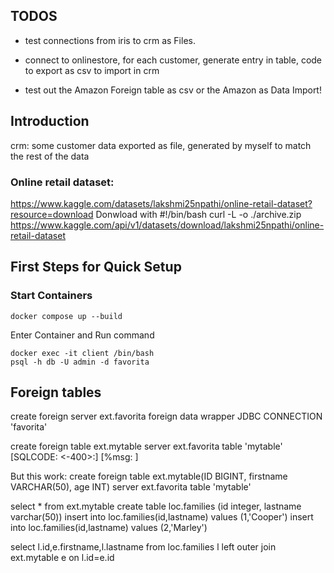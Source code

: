 
## TODOS
- test connections from iris to crm as Files.

- connect to onlinestore, for each customer, generate entry in table, code to export as csv to import in crm

- test out the Amazon Foreign table as csv or the Amazon as Data Import!

## Introduction
crm: some customer data exported as file, generated by myself to match the rest of the data

### Online retail dataset:
https://www.kaggle.com/datasets/lakshmi25npathi/online-retail-dataset?resource=download
Donwload with
#!/bin/bash
curl -L -o ./archive.zip\
https://www.kaggle.com/api/v1/datasets/download/lakshmi25npathi/online-retail-dataset

## First Steps for Quick Setup

### Start Containers

```
docker compose up --build
```

Enter Container and Run command
```
docker exec -it client /bin/bash
psql -h db -U admin -d favorita
```

## Foreign tables
create foreign server ext.favorita foreign data wrapper JDBC CONNECTION 'favorita'

create foreign table ext.mytable server ext.favorita table 'mytable'
[SQLCODE: <-400>:<Fatal error occurred>]
  [%msg: <Unexpected error occurred in generated CREATE FOREIGN TABLE code:org.postgresql.Driver>]

  But this work:
  create foreign table ext.mytable(ID BIGINT, firstname VARCHAR(50), age INT) server ext.favorita table 'mytable'

  select * from ext.mytable
  create table loc.families (id integer, lastname varchar(50))
  insert into loc.families(id,lastname) values (1,'Cooper')
  insert into loc.families(id,lastname) values (2,'Marley')

  select l.id,e.firstname,l.lastname from loc.families l left outer join ext.mytable e on l.id=e.id
